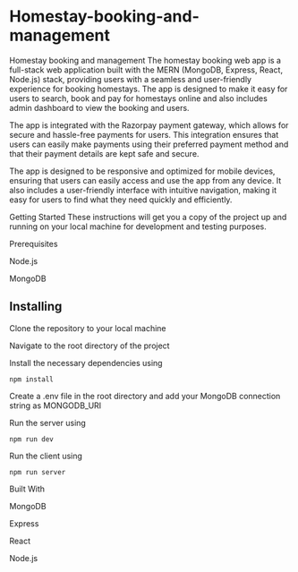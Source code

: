# Homestay-booking-and-management
Homestay booking and management
The homestay booking web app is a full-stack web application built with the MERN (MongoDB, Express, React, Node.js) stack, providing users with a seamless and user-friendly experience for booking homestays. The app is designed to make it easy for users to search, book and pay for homestays online and also includes admin dashboard to view the booking and users.

The app is integrated with the Razorpay payment gateway, which allows for secure and hassle-free payments for users. This integration ensures that users can easily make payments using their preferred payment method and that their payment details are kept safe and secure.

The app is designed to be responsive and optimized for mobile devices, ensuring that users can easily access and use the app from any device. It also includes a user-friendly interface with intuitive navigation, making it easy for users to find what they need quickly and efficiently.

Getting Started
These instructions will get you a copy of the project up and running on your local machine for development and testing purposes.

Prerequisites

Node.js 

MongoDB 

## Installing 
Clone the repository to your local machine

Navigate to the root directory of the project

Install the necessary dependencies using
```
npm install
```
Create a .env file in the root directory and add your MongoDB connection string as MONGODB_URI

Run the server using 
```
npm run dev
```
Run the client using 
``` 
npm run server 
```

Built With

MongoDB

Express

React

Node.js


